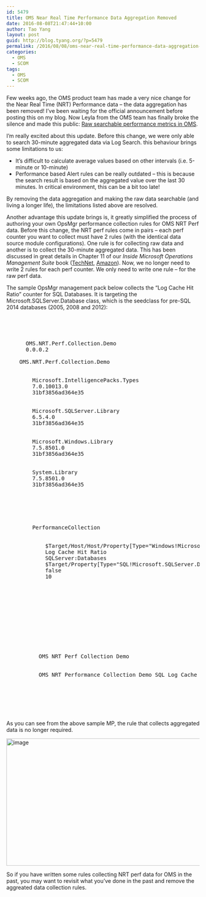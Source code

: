 ```yaml
---
id: 5479
title: OMS Near Real Time Performance Data Aggregation Removed
date: 2016-08-08T21:47:44+10:00
author: Tao Yang
layout: post
guid: http://blog.tyang.org/?p=5479
permalink: /2016/08/08/oms-near-real-time-performance-data-aggregation-removed/
categories:
  - OMS
  - SCOM
tags:
  - OMS
  - SCOM
---
```

Few weeks ago, the OMS product team has made a very nice change for the Near Real Time (NRT) Performance data – the data aggregation has been removed! I’ve been waiting for the official announcement before posting this on my blog. Now Leyla from the OMS team has finally broke the silence and made this public: <a href="https://blogs.technet.microsoft.com/msoms/2016/08/05/raw-searchable-performance-metrics-in-oms/">Raw searchable performance metrics in OMS</a>.

I’m really excited about this update. Before this change, we were only able to search 30-minute aggregated data via Log Search. this behaviour brings some limitations to us:
<ul>
 	<li>It’s difficult to calculate average values based on other intervals (i.e. 5-minute or 10-minute)</li>
 	<li>Performance based Alert rules can be really outdated – this is because the search result is based on the aggregated value over the last 30 minutes. In critical environment, this can be a bit too late!</li>
</ul>
By removing the data aggregation and making the raw data searchable (and living a longer life), the limitations listed above are resolved.

Another advantage this update brings is, it greatly simplified the process of authoring your own OpsMgr performance collection rules for OMS NRT Perf data. Before this change, the NRT perf rules come in pairs – each perf counter you want to collect must have 2 rules (with the identical data source module configurations). One rule is for collecting raw data and another is to collect the 30-minute aggregated data. This has been discussed in great details in Chapter 11 of our <em>Inside Microsoft Operations Management Suite</em> book (<a href="https://gallery.technet.microsoft.com/Inside-the-Operations-2928e342">TechNet</a>, <a href="https://www.amazon.com/Inside-Microsoft-Operations-Management-Hands--ebook/dp/B01CH1L9X6">Amazon</a>). Now, we no longer need to write 2 rules for each perf counter. We only need to write one rule – for the raw perf data.

The sample OpsMgr management pack below collects the “Log Cache Hit Ratio” counter for SQL Databases. It is targeting the Microsoft.SQLServer.Database class, which is the seedclass for pre-SQL 2014 databases (2005, 2008 and 2012):
<pre class="" language="XML">
<?xml version="1.0" encoding="utf-8"?>
<ManagementPack SchemaVersion="2.0" ContentReadable="true" xmlns:xsd="http://www.w3.org/2001/XMLSchema">
  <Manifest>
    <Identity>
      <ID>OMS.NRT.Perf.Collection.Demo</ID>
      <Version>0.0.0.2</Version>
    </Identity>
    <Name>OMS.NRT.Perf.Collection.Demo</Name>
    <References>
      <Reference Alias="IPTypes">
        <ID>Microsoft.IntelligencePacks.Types</ID>
        <Version>7.0.10013.0</Version>
        <PublicKeyToken>31bf3856ad364e35</PublicKeyToken>
      </Reference>
      <Reference Alias="SQL">
        <ID>Microsoft.SQLServer.Library</ID>
        <Version>6.5.4.0</Version>
        <PublicKeyToken>31bf3856ad364e35</PublicKeyToken>
      </Reference>
      <Reference Alias="Windows">
        <ID>Microsoft.Windows.Library</ID>
        <Version>7.5.8501.0</Version>
        <PublicKeyToken>31bf3856ad364e35</PublicKeyToken>
      </Reference>
      <Reference Alias="System">
        <ID>System.Library</ID>
        <Version>7.5.8501.0</Version>
        <PublicKeyToken>31bf3856ad364e35</PublicKeyToken>
      </Reference>
    </References>
  </Manifest>
  <Monitoring>
    <Rules>
      <Rule ID="OMS.NRT.Perf.Collection.Demo.SQL.Log.Cache.Hit.Ratio.Perf.Rule" Target="SQL!Microsoft.SQLServer.Database" Enabled="true" Remotable="false" ConfirmDelivery="false" Priority="Normal" DiscardLevel="100">
        <Category>PerformanceCollection</Category>
        <DataSources>
          <DataSource ID="DS" TypeID="IPTypes!Microsoft.IntelligencePacks.Performance.DataProvider">
            <ComputerName>$Target/Host/Host/Property[Type="Windows!Microsoft.Windows.Computer"]/NetworkName$</ComputerName>
            <CounterName>Log Cache Hit Ratio</CounterName>
            <ObjectName>SQLServer:Databases</ObjectName>
            <InstanceName>$Target/Property[Type="SQL!Microsoft.SQLServer.Database"]/DatabaseName$</InstanceName>
            <AllInstances>false</AllInstances>
            <IntervalSeconds>10</IntervalSeconds>
          </DataSource>
        </DataSources>
        <WriteActions>
          <WriteAction ID="WA" TypeID="IPTypes!Microsoft.SystemCenter.CollectCloudPerformanceData_PerfIP" />
        </WriteActions>
      </Rule>
    </Rules>
  </Monitoring>
  <LanguagePacks>
    <LanguagePack ID="ENU" IsDefault="true">
      <DisplayStrings>
        <DisplayString ElementID="OMS.NRT.Perf.Collection.Demo">
          <Name>OMS NRT Perf Collection Demo</Name>
        </DisplayString>
        <DisplayString ElementID="OMS.NRT.Perf.Collection.Demo.SQL.Log.Cache.Hit.Ratio.Perf.Rule">
          <Name>OMS NRT Performance Collection Demo SQL Log Cache Hit Ratio Perf Rule</Name>
        </DisplayString>
      </DisplayStrings>
      <KnowledgeArticles></KnowledgeArticles>
    </LanguagePack>
  </LanguagePacks>
</ManagementPack>
</pre>
As you can see from the above sample MP, the rule that collects aggregated data is no longer required.

<a href="http://blog.tyang.org/wp-content/uploads/2016/08/image-6.png"><img style="padding-top: 0px; padding-left: 0px; padding-right: 0px; border: 0px;" title="image" src="http://blog.tyang.org/wp-content/uploads/2016/08/image_thumb-6.png" alt="image" width="658" height="332" border="0" /></a>

So if you have written some rules collecting NRT perf data for OMS in the past, you may want to revisit what you’ve done in the past and remove the aggreated data collection rules.